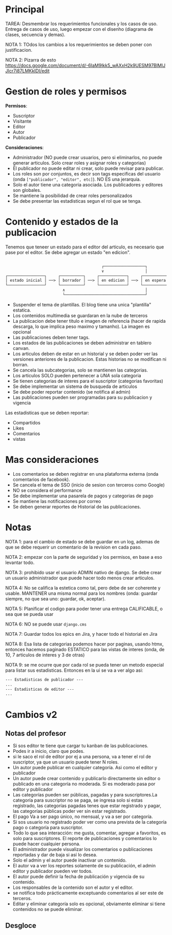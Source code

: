 # Principal

TAREA:
Desmembrar los requerimientos funcionales y los casos de uso.
Entrega de casos de uso, luego empezar con el disenho (diagrama de clases, secuencia y demas).

NOTA 1:
TOdos los cambios a los requerimientos se deben poner con justificacion.

NOTA 2:
Pizarra de esto
https://docs.google.com/document/d/-6IaM9lkk5_wAXxH2k9UESM97BlMlJJIcr7i87LMKkIDI/edit

# Gestion de roles y permisos

**Permisos**: 
- Suscriptor
- Visitante
- Editor
- Autor
- Publicador

**Consideraciones**: 
- Administrador (NO puede crear usuarios, pero si eliminarlos, no puede generar articulos.
  Solo crear roles y asignar roles y categorias)
- El publicador no puede editar ni crear, solo puede revisar para publicar.
- Los roles son por conjuntos, es decir son tags especificas del usuario (onda `["publicador",
  "editor", etc]`).
  NO ES una jerarquia.
- Solo el autor tiene una categoria asociada.
  Los publicadores y editores son globales.
- Se mantiene la posibilidad de crear roles personalizados
- Se debe presentar las estadisticas segun el rol que se tenga.

# Contenido y estados de la publicacion

Tenemos que teneer un estado para el editor del articulo, es necesario que pase por el editor.
Se debe agregar un estado "en edicion".

```txt

                                          ┌──────────────────┐
                                          ∨                  │
┌────────────────┐     ┌──────────┐     ┌────────────┐     ┌────────────────────────┐     ┌───────────┐     ┌──────────┐
│ estado inicial │ ──> │ borrador │ ──> │ en edicion │ ──> │ en espera del publicar │ ──> │ publicado │ ──> │ inactivo │
└────────────────┘     └──────────┘     └────────────┘     └────────────────────────┘     └───────────┘     └──────────┘
                         ∧                                   │
                         └───────────────────────────────────┘
```

- Suspender el tema de plantillas.
  El blog tiene una unica "plantilla" estatica.
- Los contenidos multimedia se guardaran en la nube de terceros
- La publicacion debe tener titulo e imagen de referencia (hacer de rapida descarga, lo que
  implica peso maximo y tamanho).
  La imagen es opcional
- Las publicaciones deben tener tags.
- Los estados de las publicaciones se deben administrar en tablero canvan.
- Los articulos deben de estar en un historial y se deben poder ver las versiones anteriores de
  la publicacion.
  Estas historias no se modifican ni borran.
- Se cancela las subcategorias, solo se mantienen las categorias.
- Los articulos SOLO pueden pertenecer a _UNA_ sola categoria
- Se tienen categorias de interes para el suscriptor (categorias favoritas)
- Se debe implementar un sistema de busqueda de articulos
- Se debe poder reportar contenido (se notifica al admin)
- Las publicaciones pueden ser programadas para su publicacion y vigencia

Las estadisticas que se deben reportar:

- Compartidos
- Likes
- Comentarios
- vistas

# Mas consideraciones

- Los comentarios se deben registrar en una plataforma externa (onda comentarios de facebook).
- Se cancela el tema de SSO (inicio de sesion con terceros como Google)
- NO se considera el performance
- Se debe implementar una pasarela de pagos y categorias de pago
- Se mantiene las notificaciones por correo
- Se deben generar reportes de Historial de las publicaciones.

# Notas

NOTA 1:
para el cambio de estado se debe guardar en un log, ademas de que se debe requerir un
comentario de la revision en cada paso.

NOTA 2:
empezar con la parte de seguridad y los permisos, en base a eso levantar todo.

NOTA 3:
prohibido usar el usuario ADMIN nativo de django.
Se debe crear un usuario administrador que puede hacer todo menos crear articulos.

NOTA 4:
No se califica la estetica como tal, pero debe de ser coherente y usable.
MANTENER una misma normal para los nombres (onda:
guardar siempre, no que sea uno:
guardar, ok, aceptar).

NOTA 5:
Planificar el codigo para poder tener una entrega CALIFICABLE, o sea que se pueda usar

NOTA 6:
NO se puede usar `django.cms`

NOTA 7:
Guardar todos los epics en Jira, y hacer todo el historial en Jira

NOTA 8:
Esa lista de categorias podemos hacer por paginas, usando htmx, entonces hacemos paginado
ESTATICO para las vistas de interes (onda, de 10, 7 articulos de interes y 3 de otras)

NOTA 9:
se me ocurre que por cada rol se pueda tener un metodo especial para listar sus estadisticas.
Entonces en la ui se va a ver algo asi:

```txt
--- Estadisticas de publicador ---
...
--- Estadisticas de editor ---
...
```

# Cambios v2

## Notas del profesor

- Si sos editor te tiene que cargar tu kanban de las publicaciones.
- Podes ir a inicio, claro que podes.
- si le saco el rol de editor por ej a una persona, va a tener el rol de suscriptor, ya que un
  usuario puede tener N roles.
- Un autor puede publicar en cualquier categoría.
  Asi como el editor y publicador
- Un autor puede crear contenido y publicarlo directamente sin editor o publicado en una
  categoría no moderada.
  Si es moderado pasa por editor y publicador
- Las categorías pueden ser públicas, pagadas y para suscriptores.La categoría para
  suscriptor no se paga, se ingresa solo si estas registrado, las categorías pagadas tenes
  que estar registrado y pagar, las categorías públicas poder ver sin estar registrado. 
- El pago Va a ser pago único, no mensual, y va a ser por categoría.
- Si sos usuario no registrado poder ver como una prevista de la categoría pago o categoría
  para suscriptor.
- Todo lo que sea interacción:
  me gusta, comentar, agregar a favoritos, es solo para suscriptores.
  El reporte de publicaciones y comentarios lo puede hacer cualquier persona.
- El administrador puede visualizar los comentarios o publicaciones reportadas y dar de baja si
  así lo desea.
- Solo el admin y el autor puede inactivar un contenido.
- El autor va a ver los reportes solamente de su publicación, el admin editor y publicador
  pueden ver todos.
- El autor puede definir la fecha de publicación y vigencia de su contenido.
- Los responsables de la contenido son el autor y el editor.
- se notifica todo prácticamente exceptuando comentarios al ser este de terceros.
- Editar y eliminar categoría solo es opcional, obviamente eliminar si tiene contenidos no se
  puede eliminar.

## Desgloce
